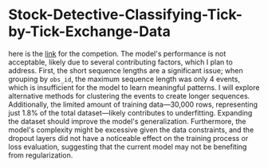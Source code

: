 # Stock-Detective-Classifying-Tick-by-Tick-Exchange-Data
here is the [link](https://challengedata.ens.fr/participants/challenges/146/) for the competion.
The model's performance is not acceptable, likely due to several contributing factors, which I plan to address. First, the short sequence lengths are a significant issue; when grouping by `obs_id`, the maximum sequence length was only 4 events, which is insufficient for the model to learn meaningful patterns. I will explore alternative methods for clustering the events to create longer sequences. Additionally, the limited amount of training data—30,000 rows, representing just 1.8% of the total dataset—likely contributes to underfitting. Expanding the dataset should improve the model's generalization. Furthermore, the model's complexity might be excessive given the data constraints, and the dropout layers did not have a noticeable effect on the training process or loss evaluation, suggesting that the current model may not be benefiting from regularization.
